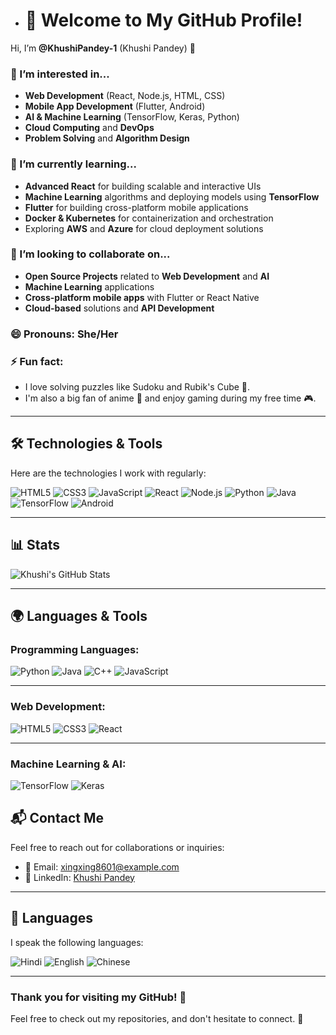 - # 👋 Welcome to My GitHub Profile!

Hi, I’m **@KhushiPandey-1** (Khushi Pandey) 👋

### 👀 I’m interested in...
- **Web Development** (React, Node.js, HTML, CSS)
- **Mobile App Development** (Flutter, Android)
- **AI & Machine Learning** (TensorFlow, Keras, Python)
- **Cloud Computing** and **DevOps**
- **Problem Solving** and **Algorithm Design**

### 🌱 I’m currently learning...
- **Advanced React** for building scalable and interactive UIs
- **Machine Learning** algorithms and deploying models using **TensorFlow**
- **Flutter** for building cross-platform mobile applications
- **Docker & Kubernetes** for containerization and orchestration
- Exploring **AWS** and **Azure** for cloud deployment solutions

### 💞️ I’m looking to collaborate on...
- **Open Source Projects** related to **Web Development** and **AI**
- **Machine Learning** applications
- **Cross-platform mobile apps** with Flutter or React Native
- **Cloud-based** solutions and **API Development**

### 😄 Pronouns: She/Her

### ⚡ Fun fact:
- I love solving puzzles like Sudoku and Rubik's Cube 🧩. 
- I'm also a big fan of anime 🎥 and enjoy gaming during my free time 🎮.

---

## 🛠️ Technologies & Tools

Here are the technologies I work with regularly:

![HTML5](https://img.shields.io/badge/HTML5-%23E34F26.svg?style=flat&logo=html5&logoColor=white)
![CSS3](https://img.shields.io/badge/CSS3-%231572B6.svg?style=flat&logo=css3&logoColor=white)
![JavaScript](https://img.shields.io/badge/JavaScript-%23F7DF1E.svg?style=flat&logo=javascript&logoColor=white)
![React](https://img.shields.io/badge/React-%2320232a.svg?style=flat&logo=react&logoColor=61DAFB)
![Node.js](https://img.shields.io/badge/Node.js-%23339933.svg?style=flat&logo=node.js&logoColor=white)
![Python](https://img.shields.io/badge/Python-%233776AB.svg?style=flat&logo=python&logoColor=white)
![Java](https://img.shields.io/badge/Java-%23E34F26.svg?style=flat&logo=java&logoColor=white)
![TensorFlow](https://img.shields.io/badge/TensorFlow-%23FF6F00.svg?style=flat&logo=tensorflow&logoColor=white)
![Android](https://img.shields.io/badge/Android-%2320232a.svg?style=flat&logo=android&logoColor=white)

---

## 📊 Stats

![Khushi's GitHub Stats](https://github-readme-stats.vercel.app/api?username=xing24xing&show_icons=true&hide_title=true&count_private=true&theme=tokyonight)

---

## 🌍 Languages & Tools 

### **Programming Languages**:

![Python](https://img.shields.io/badge/Python-%233776AB.svg?style=flat&logo=python&logoColor=white)
![Java](https://img.shields.io/badge/Java-%23E34F26.svg?style=flat&logo=java&logoColor=white)
![C++](https://img.shields.io/badge/C%2B%2B-%23A8B9CC.svg?style=flat&logo=c%2B%2B&logoColor=white)
![JavaScript](https://img.shields.io/badge/JavaScript-%23F7DF1E.svg?style=flat&logo=javascript&logoColor=white)

---

### **Web Development**:

![HTML5](https://img.shields.io/badge/HTML5-%23E34F26.svg?style=flat&logo=html5&logoColor=white)
![CSS3](https://img.shields.io/badge/CSS3-%231572B6.svg?style=flat&logo=css3&logoColor=white)
![React](https://img.shields.io/badge/React-%2320232a.svg?style=flat&logo=react&logoColor=61DAFB)

---

### **Machine Learning & AI**:

![TensorFlow](https://img.shields.io/badge/TensorFlow-%23FF6F00.svg?style=flat&logo=tensorflow&logoColor=white)
![Keras](https://img.shields.io/badge/Keras-%23D00000.svg?style=flat&logo=keras&logoColor=white)


## 📬 Contact Me

Feel free to reach out for collaborations or inquiries:

- 📧 Email: [xingxing8601@example.com](mailto:xingxing8601@example.com)
- 📱 LinkedIn: [Khushi Pandey](https://www.linkedin.com/in/khushi-pandey3/)

---

## 📍 Languages

I speak the following languages:

![Hindi](https://img.shields.io/badge/Hindi-%23F7DF1E.svg?style=flat&logo=language&logoColor=white)
![English](https://img.shields.io/badge/English-%23F7DF1E.svg?style=flat&logo=language&logoColor=white)
![Chinese](https://img.shields.io/badge/Chinese-%23F7DF1E.svg?style=flat&logo=language&logoColor=white)

---

### Thank you for visiting my GitHub! 🙌
Feel free to check out my repositories, and don't hesitate to connect. 🚀

